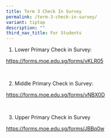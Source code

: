 ```yaml
---
title: Term 3 Check In Survey
permalink: /term-3-check-in-survey/
variant: tiptap
description: ""
third_nav_title: For Students
---
```

<ol data-tight="true" class="tight">
<li>
<p>Lower Primary Check in Survey:</p>
</li>
</ol>
<p><a href="https://forms.moe.edu.sg/forms/vKLR05" rel="noopener nofollow" target="_blank">https://forms.moe.edu.sg/forms/vKLR05</a>
</p>
<p>&nbsp;</p>
<ol start="2" data-tight="true" class="tight">
<li>
<p>Middle Primary Check in Survey:</p>
</li>
</ol>
<p><a href="https://forms.moe.edu.sg/forms/vNBX0D" rel="noopener nofollow" target="_blank">https://forms.moe.edu.sg/forms/vNBX0D</a>
</p>
<p>&nbsp;</p>
<ol start="3" data-tight="true" class="tight">
<li>
<p>Upper Primary Check in Survey</p>
</li>
</ol>
<p><a href="https://forms.moe.edu.sg/forms/JBBq0w" rel="noopener nofollow" target="_blank">https://forms.moe.edu.sg/forms/JBBq0w</a>
</p>